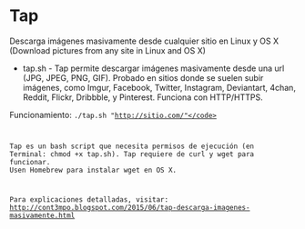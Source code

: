 # Tap
Descarga imágenes masivamente desde cualquier sitio en Linux y OS X (Download pictures from any site in Linux and OS X)

<ul>
<li>tap.sh - Tap permite descargar imágenes masivamente desde una url (JPG, JPEG, PNG, GIF). Probado en sitios donde se suelen subir imágenes,  como Imgur, Facebook, Twitter, Instagram,
Deviantart, 4chan, Reddit, Flickr, Dribbble, y Pinterest. Funciona con HTTP/HTTPS.</li>
</ul>

Funcionamiento: <code>./tap.sh "http://sitio.com/"</code>

Tap es un bash script que necesita permisos de ejecución (en Terminal: chmod +x tap.sh). Tap requiere de curl y wget para funcionar. Usen Homebrew para instalar wget en OS X.

Para explicaciones detalladas, visitar: http://cont3mpo.blogspot.com/2015/06/tap-descarga-imagenes-masivamente.html
